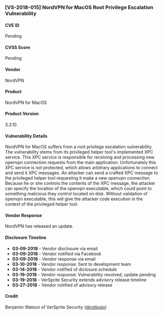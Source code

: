 ### [VS-2018-015]  NordVPN for MacOS Root Privilege Escalation Vulnerability	
  		  
#### CVE ID		
Pending

#### CVSS Score		
Pending
		
#### Vendor		
NordVPN 		
		
#### Product		
NordVPN for MacOS

#### Product Version
3.3.10
		
#### Vulnerability Details
		
NordVPN for MacOS suffers from a root privilege escalation vulnerability.  The vulnerability stems from its privileged helper tool's implemented XPC service.  This XPC service is responsible for receiving and processing new openvpn connection requests from the main application.  Unfortunately this XPC service is not protected, which allows arbitrary applications to connect and send it XPC messages.  An attacker can send a crafted XPC message to the privileged helper tool requesting it make a new openvpn connection.  Because he or she controls the contents of the XPC message, the attacker can specify the location of the openvpn executable, which could point to something malicious they control located on disk.  Without validation of openvpn executable, this will give the attacker code execution in the context of the privileged helper tool.	
 		
#### Vendor Response		
NordVPN has released an update. 
  		
#### Disclosure Timeline		
 		
* **03-09-2018** - Vendor disclosure via email		
* **03-09-2018** - Vendor notified via Facebook		
* **03-09-2018** - Vendor response via email		
* **03-10-2018** - Vendor response: Sent to development team	
* **03-14-2018** - Vendor notified of diclosure schedule		
* **03-19-2018** - Vendor response: Vulnerability resolved, update pending
* **03-19-2018** - VerSprite Security extends advisory release timeline
* **03-27-2018** - Vendor notified of advisory release	
 		
#### Credit		
Benjamin Watson of VerSprite Security
([@rotlogix](https://twitter.com/rotlogix))
